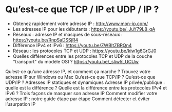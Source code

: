 # Qu’est-ce que TCP / IP et UDP / IP ? 

- Obtenez rapidement votre adresse IP : http://www.mon-ip.com/
- Les adresses IP pour les débutants : https://youtu.be/_JuY79L8_qA
- Réseaux : adresse IP et masques de sous-réseaux : https://youtu.be/RnpSaDSSjR4
- Différence IPv4 et IPv6 : https://youtu.be/ZWBItZBRQn4
- Réseau : les protocoles TCP et UDP : https://youtu.be/kiw1g6GrGJ0
- Quelles différences entre les protocoles TCP et UDP de la couche "transport" du modèle OSI ? https://youtu.be/_sIiw5LUCUw

Qu’est-ce qu’une adresse IP, et comment ça marche ?
Trouvez votre adresse IP sur Windows ou Mac
Qu’est-ce que TCP/IP ?
Qu’est-ce que UDP/IP ?
Adresses IP statiques et dynamiques
Adresse IP privée/publique : quelle est la différence ?
Quelle est la différence entre les protocoles IPv4 et IPv6 ?
Trois façons de masquer son adresse IP
Comment modifier votre adresse IP : notre guide étape par étape
Comment détecter et éviter l’usurpation IP
